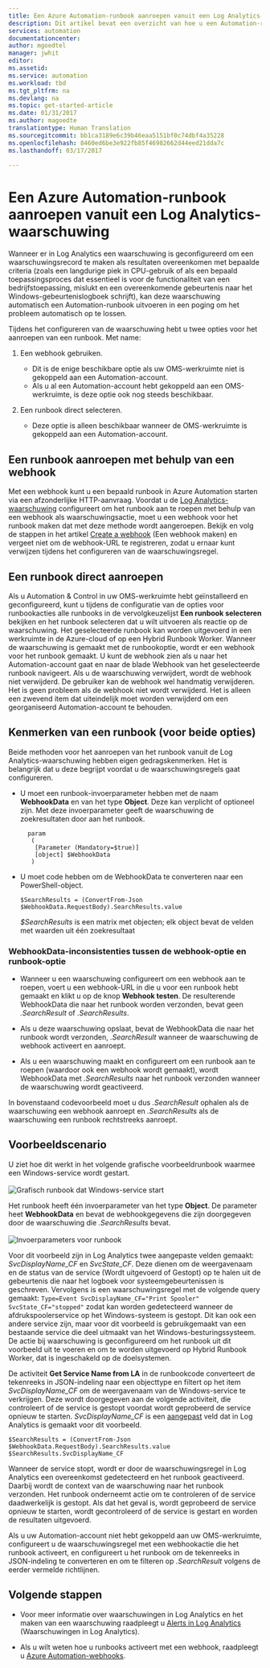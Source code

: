 ```yaml
---
title: Een Azure Automation-runbook aanroepen vanuit een Log Analytics-waarschuwing | Microsoft Docs
description: Dit artikel bevat een overzicht van hoe u een Automation-runbook aanroept vanuit een Microsoft OMS Log Analytics-waarschuwing.
services: automation
documentationcenter: 
author: mgoedtel
manager: jwhit
editor: 
ms.assetid: 
ms.service: automation
ms.workload: tbd
ms.tgt_pltfrm: na
ms.devlang: na
ms.topic: get-started-article
ms.date: 01/31/2017
ms.author: magoedte
translationtype: Human Translation
ms.sourcegitcommit: bb1ca3189e6c39b46eaa5151bf0c74dbf4a35228
ms.openlocfilehash: 8460ed6be3e922fb85f46982662d44eed21dda7c
ms.lasthandoff: 03/17/2017

---
```


# <a name="calling-an-azure-automation-runbook-from-an-oms-log-analytics-alert"></a>Een Azure Automation-runbook aanroepen vanuit een Log Analytics-waarschuwing

Wanneer er in Log Analytics een waarschuwing is geconfigureerd om een waarschuwingsrecord te maken als resultaten overeenkomen met bepaalde criteria (zoals een langdurige piek in CPU-gebruik of als een bepaald toepassingsproces dat essentieel is voor de functionaliteit van een bedrijfstoepassing, mislukt en een overeenkomende gebeurtenis naar het Windows-gebeurtenislogboek schrijft), kan deze waarschuwing automatisch een Automation-runbook uitvoeren in een poging om het probleem automatisch op te lossen.  

Tijdens het configureren van de waarschuwing hebt u twee opties voor het aanroepen van een runbook.  Met name:

1. Een webhook gebruiken.
   * Dit is de enige beschikbare optie als uw OMS-werkruimte niet is gekoppeld aan een Automation-account.
   * Als u al een Automation-account hebt gekoppeld aan een OMS-werkruimte, is deze optie ook nog steeds beschikbaar.  

2. Een runbook direct selecteren.
   * Deze optie is alleen beschikbaar wanneer de OMS-werkruimte is gekoppeld aan een Automation-account.  

## <a name="calling-a-runbook-using-a-webhook"></a>Een runbook aanroepen met behulp van een webhook

Met een webhook kunt u een bepaald runbook in Azure Automation starten via een afzonderlijke HTTP-aanvraag.  Voordat u de [Log Analytics-waarschuwing](../log-analytics/log-analytics-alerts.md#creating-alert-rules) configureert om het runbook aan te roepen met behulp van een webhook als waarschuwingsactie, moet u een webhook voor het runbook maken dat met deze methode wordt aangeroepen.  Bekijk en volg de stappen in het artikel [Create a webhook](automation-webhooks.md#creating-a-webhook) (Een webhook maken) en vergeet niet om de webhook-URL te registreren, zodat u ernaar kunt verwijzen tijdens het configureren van de waarschuwingsregel.   

## <a name="calling-a-runbook-directly"></a>Een runbook direct aanroepen

Als u Automation & Control in uw OMS-werkruimte hebt geïnstalleerd en geconfigureerd, kunt u tijdens de configuratie van de opties voor runbookacties alle runbooks in de vervolgkeuzelijst **Een runbook selecteren** bekijken en het runbook selecteren dat u wilt uitvoeren als reactie op de waarschuwing.  Het geselecteerde runbook kan worden uitgevoerd in een werkruimte in de Azure-cloud of op een Hybrid Runbook Worker.  Wanneer de waarschuwing is gemaakt met de runbookoptie, wordt er een webhook voor het runbook gemaakt.  U kunt de webhook zien als u naar het Automation-account gaat en naar de blade Webhook van het geselecteerde runbook navigeert.  Als u de waarschuwing verwijdert, wordt de webhook niet verwijderd. De gebruiker kan de webhook wel handmatig verwijderen.  Het is geen probleem als de webhook niet wordt verwijderd. Het is alleen een zwevend item dat uiteindelijk moet worden verwijderd om een georganiseerd Automation-account te behouden.  

## <a name="characteristics-of-a-runbook-for-both-options"></a>Kenmerken van een runbook (voor beide opties)

Beide methoden voor het aanroepen van het runbook vanuit de Log Analytics-waarschuwing hebben eigen gedragskenmerken. Het is belangrijk dat u deze begrijpt voordat u de waarschuwingsregels gaat configureren.  

* U moet een runbook-invoerparameter hebben met de naam **WebhookData** en van het type **Object**.  Deze kan verplicht of optioneel zijn.  Met deze invoerparameter geeft de waarschuwing de zoekresultaten door aan het runbook.

        param  
         (  
          [Parameter (Mandatory=$true)]  
          [object] $WebhookData  
         )

*  U moet code hebben om de WebhookData te converteren naar een PowerShell-object.

    `$SearchResults = (ConvertFrom-Json $WebhookData.RequestBody).SearchResults.value`

    *$SearchResults* is een matrix met objecten; elk object bevat de velden met waarden uit één zoekresultaat

### <a name="webhookdata-inconsistencies-between-the-webhook-option-and-runbook-option"></a>WebhookData-inconsistenties tussen de webhook-optie en runbook-optie

* Wanneer u een waarschuwing configureert om een webhook aan te roepen, voert u een webhook-URL in die u voor een runbook hebt gemaakt en klikt u op de knop **Webhook testen**.  De resulterende WebhookData die naar het runbook worden verzonden, bevat geen *.SearchResult* of *.SearchResults*.

*  Als u deze waarschuwing opslaat, bevat de WebhookData die naar het runbook wordt verzonden, *.SearchResult* wanneer de waarschuwing de webhook activeert en aanroept.
* Als u een waarschuwing maakt en configureert om een runbook aan te roepen (waardoor ook een webhook wordt gemaakt), wordt WebhookData met *.SearchResults* naar het runbook verzonden wanneer de waarschuwing wordt geactiveerd.

In bovenstaand codevoorbeeld moet u dus *.SearchResult* ophalen als de waarschuwing een webhook aanroept en *.SearchResults* als de waarschuwing een runbook rechtstreeks aanroept.

## <a name="example-walkthrough"></a>Voorbeeldscenario

U ziet hoe dit werkt in het volgende grafische voorbeeldrunbook waarmee een Windows-service wordt gestart.<br><br> ![Grafisch runbook dat Windows-service start](media/automation-invoke-runbook-from-omsla-alert/automation-runbook-restartservice.png)<br>

Het runbook heeft één invoerparameter van het type **Object**. De parameter heet **WebhookData** en bevat de webhookgegevens die zijn doorgegeven door de waarschuwing die *.SearchResults* bevat.<br><br> ![Invoerparameters voor runbook](media/automation-invoke-runbook-from-omsla-alert/automation-runbook-restartservice-inputparameter.png)<br>

Voor dit voorbeeld zijn in Log Analytics twee aangepaste velden gemaakt: *SvcDisplayName_CF* en *SvcState_CF*. Deze dienen om de weergavenaam en de status van de service (Wordt uitgevoerd of Gestopt) op te halen uit de gebeurtenis die naar het logboek voor systeemgebeurtenissen is geschreven.  Vervolgens is een waarschuwingsregel met de volgende query gemaakt: `Type=Event SvcDisplayName_CF="Print Spooler" SvcState_CF="stopped"` zodat kan worden gedetecteerd wanneer de afdrukspoolerservice op het Windows-systeem is gestopt.  Dit kan ook een andere service zijn, maar voor dit voorbeeld is gebruikgemaakt van een bestaande service die deel uitmaakt van het Windows-besturingssysteem.  De actie bij waarschuwing is geconfigureerd om het runbook uit dit voorbeeld uit te voeren en om te worden uitgevoerd op Hybrid Runbook Worker, dat is ingeschakeld op de doelsystemen.   

De activiteit **Get Service Name from LA** in de runbookcode converteert de tekenreeks in JSON-indeling naar een objecttype en filtert op het item *SvcDisplayName_CF* om de weergavenaam van de Windows-service te verkrijgen. Deze wordt doorgegeven aan de volgende activiteit, die controleert of de service is gestopt voordat wordt geprobeerd de service opnieuw te starten.  *SvcDisplayName_CF* is een [aangepast](../log-analytics/log-analytics-custom-fields.md) veld dat in Log Analytics is gemaakt voor dit voorbeeld.

    $SearchResults = (ConvertFrom-Json $WebhookData.RequestBody).SearchResults.value
    $SearchResults.SvcDisplayName_CF  

Wanneer de service stopt, wordt er door de waarschuwingsregel in Log Analytics een overeenkomst gedetecteerd en het runbook geactiveerd. Daarbij wordt de context van de waarschuwing naar het runbook verzonden. Het runbook onderneemt actie om te controleren of de service daadwerkelijk is gestopt. Als dat het geval is, wordt geprobeerd de service opnieuw te starten, wordt gecontroleerd of de service is gestart en worden de resultaten uitgevoerd.     

Als u uw Automation-account niet hebt gekoppeld aan uw OMS-werkruimte, configureert u de waarschuwingsregel met een webhookactie die het runbook activeert, en configureert u het runbook om de tekenreeks in JSON-indeling te converteren en om te filteren op *.SearchResult* volgens de eerder vermelde richtlijnen.    

## <a name="next-steps"></a>Volgende stappen

* Voor meer informatie over waarschuwingen in Log Analytics en het maken van een waarschuwing raadpleegt u [Alerts in Log Analytics](../log-analytics/log-analytics-alerts.md) (Waarschuwingen in Log Analytics).

* Als u wilt weten hoe u runbooks activeert met een webhook, raadpleegt u [Azure Automation-webhooks](automation-webhooks.md).

